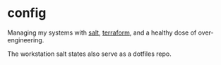 # config

Managing my systems with [salt](https://docs.saltproject.io/en/latest/), [terraform](https://www.terraform.io/), and a healthy dose of over-engineering.

The workstation salt states also serve as a dotfiles repo.
